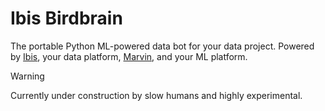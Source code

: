 # Ibis Birdbrain

The portable Python ML-powered data bot for your data project. Powered by
[Ibis](https://ibis-project.org), your data platform,
[Marvin](https://github.com/prefectHQ/marvin), and your ML platform.

> [!WARNING]
> Currently under construction by slow humans and highly experimental.
